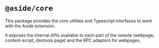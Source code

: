 # `@aside/core`

This package provides the core utilities and Typescript interfaces to work with the Aside extension.

It exposes the internal APIs available to each part of the remote (webpage, content-script, devtools page) and the RPC adaptors for webpages.
